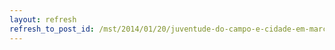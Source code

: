 ```yaml
---
layout: refresh
refresh_to_post_id: /mst/2014/01/20/juventude-do-campo-e-cidade-em-marcha-na-capital-pernambucana
---
```

